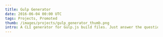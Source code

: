 ```yaml
---
title: Gulp Generator
date: 2016-06-04 00:00 UTC
tags: Projects, Promoted
thumb: /images/projects/gulp_generator_thumb.png
intro: A CLI generator for Gulp.js build files. Just answer the questions and away you go.
---
```



